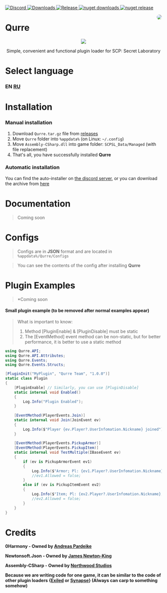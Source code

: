 <p>
   <a href="https://discord.gg/zGUqfJQebn" alt="Discord">
      <img src="https://discord.com/api/guilds/779412392651653130/embed.png" alt="Discord"/>
   </a>
   <a href="https://github.com/Qurre-sl/Qurre/releases" alt="Downloads">
      <img src="https://img.shields.io/github/downloads/Qurre-sl/Qurre/total?color=%2300b813&style=plastic" alt="Downloads"/>
   </a>
   <a href="https://github.com/Qurre-sl/Qurre/releases" alt="Release">
      <img src="https://img.shields.io/github/v/release/Qurre-sl/Qurre.svg?style=plastic" alt="Release"/>
   </a>
   <a href="https://www.nuget.org/packages/Qurre" alt="nuget downloads">
      <img src="https://img.shields.io/nuget/dt/Qurre?label=nuget%20downloads&style=plastic" alt="nuget downloads"/>
   </a>
   <a href="https://www.nuget.org/packages/Qurre" alt="nuget release">
      <img src="https://img.shields.io/nuget/vpre/Qurre?style=plastic" alt="nuget release"/>
   </a>
</p>
<a href="https://discord.gg/zGUqfJQebn" alt="Discord">
<img src="https://cdn.scpsl.store/qurre/img/qurreLogo200x200-cyrcle.png" align="right" style="border-radius: 50%;" />
</a>

# Qurre
<p align="center">
<img src="https://readme-typing-svg.herokuapp.com/?font=Fira+Code&pause=1000&color=3FF781&center=true&vCenter=true&width=435&lines=Simplicity.;Convenience.;Functionality.">
</p>
<p align="center">
Simple, convenient and functional plugin loader for SCP: Secret Laboratory
</p>

# Select language
### EN [RU](https://github.com/Qurre-sl/Qurre/blob/main/README-RU.md)

# Installation
### Manual installation
1. Download `Qurre.tar.gz` file from [releases](https://github.com/Qurre-sl/Qurre/releases/latest)
2. Move `Qurre` folder into `%appdata%` (on Linux: `~/.config`)
3. Move `Assembly-CSharp.dll` into game folder: `SCPSL_Data/Managed` (with file replacement)
4. That's all, you have successfully installed **Qurre**
### Automatic installation
You can find the auto-installer on [the discord server](https://discord.gg/qXBZUCaDBR), or you can download the archive from [here](https://cdn.scpsl.store/qurre/modules/Qurre-Installer.zip)

# Documentation
> Coming soon

# Configs
> Configs are in **JSON** format and are located in `%appdata%/Qurre/Configs`

> You can see the contents of the config after installing **Qurre**

# Plugin Examples
> *Coming soon

#### Small plugin example (to be removed after normal examples appear)
> What is important to know:
> 1. Method [PluginEnable] & [PluginDisable] must be static
> 2. The [EventMethod] event method can be non-static, but for better performance, it is better to use a static method
```cs
using Qurre.API;
using Qurre.API.Attributes;
using Qurre.Events;
using Qurre.Events.Structs;

[PluginInit("MyPlugin", "Qurre Team", "1.0.0")]
static class Plugin
{
    [PluginEnable] // Similarly, you can use [PluginDisable]
    static internal void Enabled()
    {
        Log.Info("Plugin Enabled");
    }
    
    [EventMethod(PlayerEvents.Join)]
    static internal void Join(JoinEvent ev)
    {
        Log.Info($"Player {ev.Player?.UserInfomation.Nickname} joined");
    }
    
    [EventMethod(PlayerEvents.PickupArmor)]
    [EventMethod(PlayerEvents.PickupItem)]
    static internal void TestMultiple(IBaseEvent ev)
    {
        if (ev is PickupArmorEvent ev1)
        {
            Log.Info($"Armor; Pl: {ev1.Player?.UserInfomation.Nickname}; Item: {ev1.Pickup?.Serial}");
            //ev1.Allowed = false;
        }
        else if (ev is PickupItemEvent ev2)
        {
            Log.Info($"Item; Pl: {ev2.Player?.UserInfomation.Nickname}; Item: {ev2.Pickup?.Serial}");
            //ev2.Allowed = false;
        }
    }
}
```

# Credits
**0Harmony - Owned by [Andreas Pardeike](https://github.com/pardeike)**

**Newtonsoft.Json - Owned by [James Newton-King](https://github.com/JamesNK)**

**Assembly-CSharp - Owned by [Northwood Studios](https://github.com/northwood-studios)**

**Because we are writing code for one game, it can be similar to the code of other plugin loaders {[Exiled](https://github.com/Exiled-Team/EXILED) or [Synapse](https://github.com/SynapseSL/Synapse)} (Always can carp to something somehow)**